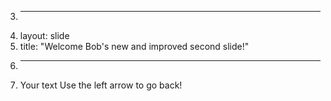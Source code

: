 3.	---
4.	layout: slide
5.	title: "Welcome Bob's new and improved second slide!"
6.	---
7.	Your text
Use the left arrow to go back!

